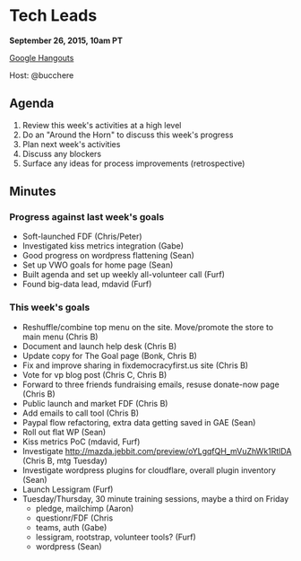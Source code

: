 # Tech Leads

**September 26, 2015, 10am PT**

[Google Hangouts](https://plus.google.com/hangouts/_/lessigforpresident.com/tech-leads)

Host: @bucchere

## Agenda

1. Review this week's activities at a high level
2. Do an "Around the Horn" to discuss this week's progress
3. Plan next week's activities
4. Discuss any blockers
5. Surface any ideas for process improvements (retrospective)

## Minutes

### Progress against last week's goals

* Soft-launched FDF (Chris/Peter)
* Investigated kiss metrics integration (Gabe)
* Good progress on wordpress flattening (Sean)
* Set up VWO goals for home page (Sean)
* Built agenda and set up weekly all-volunteer call (Furf)
* Found big-data lead, mdavid (Furf)

### This week's goals

* Reshuffle/combine top menu on the site. Move/promote the store to main menu (Chris B)
* Document and launch help desk (Chris B)
* Update copy for The Goal page (Bonk, Chris B)
* Fix and improve sharing in fixdemocracyfirst.us site (Chris B)
* Vote for vp blog post (Chris C, Chris B)
* Forward to three friends fundraising emails, resuse donate-now page (Chris B)
* Public launch and market FDF (Chris B)
* Add emails to call tool (Chris B)
* Paypal flow refactoring, extra data getting saved in GAE (Sean)
* Roll out flat WP (Sean)
* Kiss metrics PoC (mdavid, Furf)
* Investigate http://mazda.jebbit.com/preview/oYLgqfQH_mVuZhWk1RtlDA (Chris B, mtg Tuesday)
* Investigate wordpress plugins for cloudflare, overall plugin inventory (Sean)
* Launch Lessigram (Furf)
* Tuesday/Thursday, 30 minute training sessions, maybe a third on Friday
  * pledge, mailchimp (Aaron)
  * questionr/FDF (Chris
  * teams, auth (Gabe)
  * lessigram, rootstrap, volunteer tools? (Furf)
  * wordpress (Sean)
